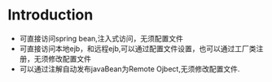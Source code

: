 # Introduction #

  * 可直接访问spring bean,注入式访问，无须配置文件
  * 可直接访问本地ejb，和远程ejb,可以通过配置文件设置，也可以通过工厂类注册，无须修改配置文件
  * 可以通过注解自动发布javaBean为Remote Ojbect,无须修改配置文件.